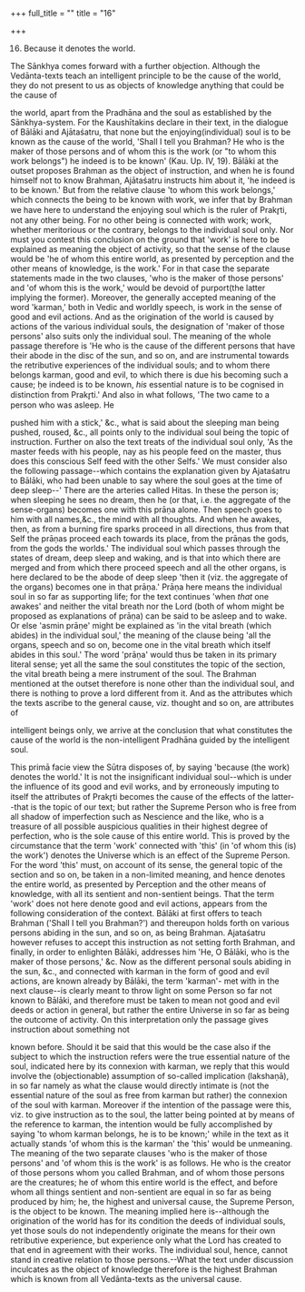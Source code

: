 +++
full_title = ""
title = "16"

+++


16. Because it denotes the world.

The Sānkhya comes forward with a further objection. Although the Vedānta-texts teach an intelligent principle to be the cause of the world, they do not present to us as objects of knowledge anything that could be the cause of

the world, apart from the Pradhāna and the soul as established by the Sānkhya-system. For the Kaushītakins declare in their text, in the dialogue of Bālāki and Ajātaśatru, that none but the enjoying(individual) soul is to be known as the cause of the world, 'Shall I tell you Brahman? He who is the maker of those persons and of whom this is the work (or "to whom this work belongs") he indeed is to be known' (Kau. Up. IV, 19). Bālāki at the outset proposes Brahman as the object of instruction, and when he is found himself not to know Brahman, Ajātaśatru instructs him about it, 'he indeed is to be known.' But from the relative clause 'to whom this work belongs,' which connects the being to be known with work, we infer that by Brahman we have here to understand the enjoying soul which is the ruler of Prakr̥ti, not any other being. For no other being is connected with work; work, whether meritorious or the contrary, belongs to the individual soul only. Nor must you contest this conclusion on the ground that 'work' is here to be explained as meaning the object of activity, so that the sense of the clause would be 'he of whom this entire world, as presented by perception and the other means of knowledge, is the work.' For in that case the separate statements made in the two clauses, 'who is the maker of those persons' and 'of whom this is the work,' would be devoid of purport(the latter implying the former). Moreover, the generally accepted meaning of the word 'karman,' both in Vedic and worldly speech, is work in the sense of good and evil actions. And as the origination of the world is caused by actions of the various individual souls, the designation of 'maker of those persons' also suits only the individual soul. The meaning of the whole passage therefore is 'He who is the cause of the different persons that have their abode in the disc of the sun, and so on, and are instrumental towards the retributive experiences of the individual souls; and to whom there belongs karman, good and evil, to which there is due his becoming such a cause; ḥe indeed is to be known, _his_ essential nature is to be cognised in distinction from Prakr̥ti.' And also in what follows, 'The two came to a person who was asleep. He

pushed him with a stick,' &c., what is said about the sleeping man being pushed, roused, &c., all points only to the individual soul being the topic of instruction. Further on also the text treats of the individual soul only, 'As the master feeds with his people, nay as his people feed on the master, thus does this conscious Self feed with the other Selfs.' We must consider also the following passage--which contains the explanation given by Ajataśatru to Bālāki, who had been unable to say where the soul goes at the time of deep sleep--' There are the arteries called Hitas. In these the person is; when sleeping he sees no dream, then he (or that, i.e. the aggregate of the sense-organs) becomes one with this prāṇa alone. Then speech goes to him with all names,&c., the mind with all thoughts. And when he awakes, then, as from a burning fire sparks proceed in all directions, thus from that Self the prāṇas proceed each towards its place, from the prāṇas the gods, from the gods the worlds.' The individual soul which passes through the states of dream, deep sleep and waking, and is that into which there are merged and from which there proceed speech and all the other organs, is here declared to be the abode of deep sleep 'then it (viz. the aggregate of the organs) becomes one in that prāṇa.' Prāṇa here means the individual soul in so far as supporting life; for the text continues 'when _that_ one awakes' and neither the vital breath nor the Lord (both of whom might be proposed as explanations of prāṇa) can be said to be asleep and to wake. Or else 'asmin prāṇe' might be explained as 'in the vital breath (which abides) in the individual soul,' the meaning of the clause being 'all the organs, speech and so on, become one in the vital breath which itself abides in this soul.' The word 'prāṇa' would thus be taken in its primary literal sense; yet all the same the soul constitutes the topic of the section, the vital breath being a mere instrument of the soul. The Brahman mentioned at the outset therefore is none other than the individual soul, and there is nothing to prove a lord different from it. And as the attributes which the texts ascribe to the general cause, viz. thought and so on, are attributes of

intelligent beings only, we arrive at the conclusion that what constitutes the cause of the world is the non-intelligent Pradhāna guided by the intelligent soul.

This primā facie view the Sūtra disposes of, by saying 'because (the work) denotes the world.' It is not the insignificant individual soul--which is under the influence of its good and evil works, and by erroneously imputing to itself the attributes of Prakr̥ti becomes the cause of the effects of the latter--that is the topic of our text; but rather the Supreme Person who is free from all shadow of imperfection such as Nescience and the like, who is a treasure of all possible auspicious qualities in their highest degree of perfection, who is the sole cause of this entire world. This is proved by the circumstance that the term 'work' connected with 'this' (in 'of whom this (is) the work') denotes the Universe which is an effect of the Supreme Person. For the word 'this' must, on account of its sense, the general topic of the section and so on, be taken in a non-limited meaning, and hence denotes the entire world, as presented by Perception and the other means of knowledge, with all its sentient and non-sentient beings. That the term 'work' does not here denote good and evil actions, appears from the following consideration of the context. Bālāki at first offers to teach Brahman ('Shall I tell you Brahman?') and thereupon holds forth on various persons abiding in the sun, and so on, as being Brahman. Ajataśatru however refuses to accept this instruction as not setting forth Brahman, and finally, in order to enlighten Bālāki, addresses him 'He, O Bālāki, who is the maker of those persons,' &c. Now as the different personal souls abiding in the sun, &c., and connected with karman in the form of good and evil actions, are known already by Bālāki, the term 'karman'- met with in the next clause--is clearly meant to throw light on some Person so far not known to Bālāki, and therefore must be taken to mean not good and evil deeds or action in general, but rather the entire Universe in so far as being the outcome of activity. On this interpretation only the passage gives instruction about something not

known before. Should it be said that this would be the case also if the subject to which the instruction refers were the true essential nature of the soul, indicated here by its connexion with karman, we reply that this would involve the (objectionable) assumption of so-called implication (lakshaṇā), in so far namely as what the clause would directly intimate is (not the essential nature of the soul as free from karman but rather) the connexion of the soul with karman. Moreover if the intention of the passage were this, viz. to give instruction as to the soul, the latter being pointed at by means of the reference to karman, the intention would be fully accomplished by saying 'to whom karman belongs, he is to be known;' while in the text as it actually stands 'of whom this is the karman' the 'this' would be unmeaning. The meaning of the two separate clauses 'who is the maker of those persons' and 'of whom this is the work' is as follows. He who is the creator of those persons whom you called Brahman, and of whom those persons are the creatures; he of whom this entire world is the effect, and before whom all things sentient and non-sentient are equal in so far as being produced by him; he, the highest and universal cause, the Supreme Person, is the object to be known. The meaning implied here is--although the origination of the world has for its condition the deeds of individual souls, yet those souls do not independently originate the means for their own retributive experience, but experience only what the Lord has created to that end in agreement with their works. The individual soul, hence, cannot stand in creative relation to those persons.--What the text under discussion inculcates as the object of knowledge therefore is the highest Brahman which is known from all Vedānta-texts as the universal cause.

